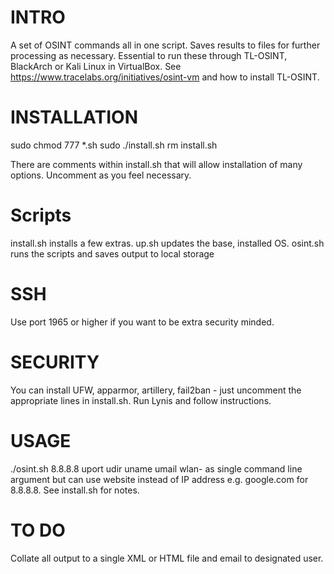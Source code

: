 # INTRO
A set of OSINT commands all in one script. Saves results to files for further processing as necessary.
Essential to run these through TL-OSINT, BlackArch or Kali Linux in VirtualBox. See https://www.tracelabs.org/initiatives/osint-vm and how to install TL-OSINT.

# INSTALLATION
sudo chmod 777 *.sh
sudo ./install.sh
rm install.sh

There are comments within install.sh that will allow installation of many options. Uncomment as you feel necessary.

# Scripts
install.sh installs a few extras.
up.sh updates the base, installed OS.
osint.sh runs the scripts and saves output to local storage

# SSH
Use port 1965 or higher if you want to be extra security minded.

# SECURITY
You can install UFW, apparmor, artillery, fail2ban - just uncomment the appropriate lines in install.sh.
Run Lynis and follow instructions.

# USAGE
./osint.sh 8.8.8.8 uport udir uname umail wlan- as single command line argument but can use website instead of IP address e.g. google.com for 8.8.8.8.
See install.sh for notes.

# TO DO
Collate all output to a single XML or HTML file and email to designated user.

